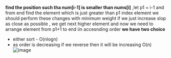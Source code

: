 **find the position such tha num[i-1] is smaller than nums[i]** ,let p1 =  i-1
and from end find the element which is just greater than p1 index element
we should perform these changes with minimum weight
if we just increase slop as close as possible , we get next higher element
and now we need to arrange element from p1+1 to end iin accesnding order
**we have two choice**
- either sort - O(nlogn)
- as order is decreasing if we reverse then it will be increasing O(n)
​
​
​
![image](https://assets.leetcode.com/users/images/f16499c9-c11e-44ed-b44e-140dd35cae49_1648990078.3700552.jpeg)
​
​
​